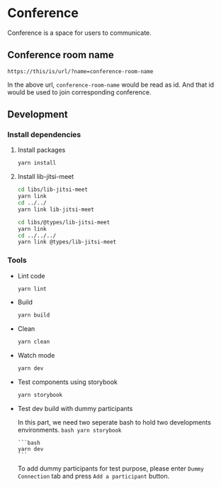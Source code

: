 # Conference

Conference is a space for users to communicate.

## Conference room name
```
https://this/is/url/?name=conference-room-name
```
In the above url, `conference-room-name` would be read as id. And that id would be used to join corresponding conference.

## Development

### Install dependencies

1. Install packages

   ```bash
   yarn install
   ```
   
2. Install lib-jitsi-meet

   ```bash
   cd libs/lib-jitsi-meet
   yarn link
   cd ../../
   yarn link lib-jitsi-meet

   cd libs/@types/lib-jitsi-meet
   yarn link
   cd ../../../
   yarn link @types/lib-jitsi-meet
   ```

### Tools
- Lint code

   ```bash
   yarn lint
   ```

- Build

   ```bash
   yarn build
   ```

- Clean

   ```bash
   yarn clean
   ```

- Watch mode
   ```bash
   yarn dev
   ```

- Test components using storybook
   ```bash
   yarn storybook
   ```

- Test dev build with dummy participants

   In this part, we need two seperate bash to hold two developments environments.
      ```bash
      yarn storybook
      ```

      ```bash
      yarn dev
      ```

   To add dummy participants for test purpose, please enter `Dummy Connection` tab and press `Add a participant` button.
